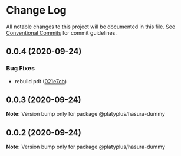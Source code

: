 # Change Log

All notable changes to this project will be documented in this file.
See [Conventional Commits](https://conventionalcommits.org) for commit guidelines.

## 0.0.4 (2020-09-24)


### Bug Fixes

* rebuild pdt ([021e7cb](https://github.com/platyplus/platyplus/commit/021e7cb617ad0fe251d134395196050f64c72d08))





## 0.0.3 (2020-09-24)

**Note:** Version bump only for package @platyplus/hasura-dummy





## 0.0.2 (2020-09-24)

**Note:** Version bump only for package @platyplus/hasura-dummy
